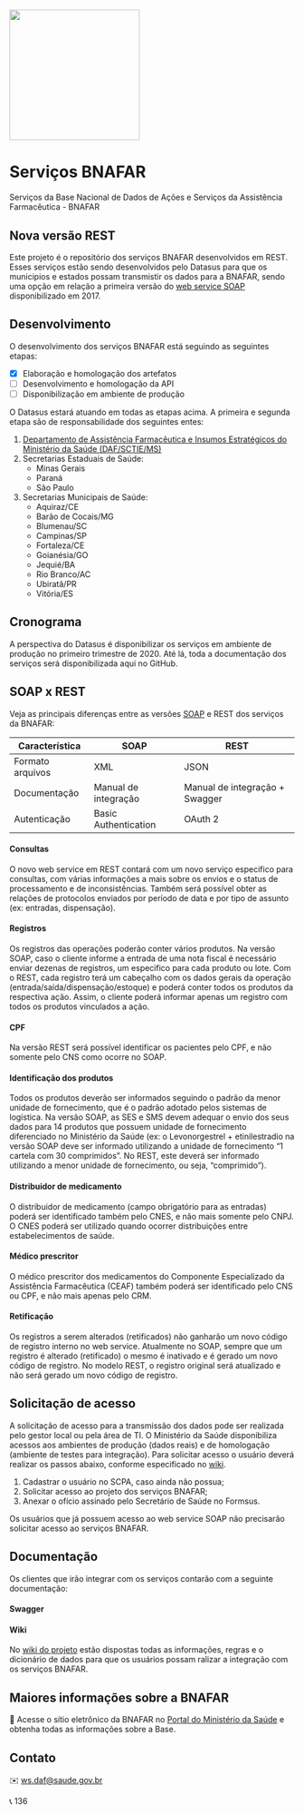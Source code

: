 # <img src="https://github.com/CGMPAF/ServicosBnafar/blob/master/image/image_bnafar.png?raw=true" height="230">
# Serviços BNAFAR
Serviços da Base Nacional de Dados de Ações e Serviços da Assistência Farmacêutica - BNAFAR
## Nova versão REST
Este projeto é o repositório dos serviços BNAFAR desenvolvidos em REST. Esses serviços estão sendo desenvolvidos pelo Datasus para que os municipios e estados possam transmistir os dados para a BNAFAR, sendo uma opção em relação a primeira versão do [web service SOAP](https://github.com/wsbndaf/Webservice) disponibilizado em 2017.
## Desenvolvimento
O desenvolvimento dos serviços BNAFAR está seguindo as seguintes etapas:
- [x] Elaboração e homologação dos artefatos
- [ ] Desenvolvimento e homologação da API
- [ ] Disponibilização em ambiente de produção

O Datasus estará atuando em todas as etapas acima.
A primeira e segunda etapa são de responsabilidade dos seguintes entes:
1. [Departamento de Assistência Farmacêutica e Insumos Estratégicos do Ministério da Saúde (DAF/SCTIE/MS)](http://www.saude.gov.br/assistencia-farmaceutica)
2. Secretarias Estaduais de Saúde:
    - Minas Gerais
    - Paraná
    - São Paulo
6. Secretarias Municipais de Saúde:
    - Aquiraz/CE
    - Barão de Cocais/MG
    - Blumenau/SC
    - Campinas/SP
    - Fortaleza/CE
    - Goianésia/GO
    - Jequié/BA
    - Rio Branco/AC
    - Ubiratã/PR
    - Vitória/ES
## Cronograma
A perspectiva do Datasus é disponibilizar os serviços em ambiente de produção no primeiro trimestre de 2020. 
Até lá, toda a documentação dos serviços será disponibilizada aqui no GitHub. 
## SOAP x REST
Veja as principais diferenças entre as versões [SOAP](https://github.com/wsbndaf/Webservice) e REST dos serviços da BNAFAR:

Característica | SOAP | REST
-------------- | ---- | ----
Formato arquivos | XML | JSON
Documentação | Manual de integração | Manual de integração + Swagger
Autenticação | Basic Authentication | OAuth 2
#### Consultas
O novo web service em REST contará com um novo serviço especifico para consultas, com várias informações a mais sobre os envios e o status de processamento e de inconsistências. Também será possível obter as relações de protocolos enviados por período de data e por tipo de assunto (ex: entradas, dispensação).
#### Registros
Os registros das operações poderão conter vários produtos. Na versão SOAP, caso o cliente informe a entrada de uma nota fiscal é necessário enviar dezenas de registros, um especifico para cada produto ou lote. Com o REST, cada registro terá um cabeçalho com os dados gerais da operação (entrada/saída/dispensação/estoque) e poderá conter todos os produtos da respectiva ação. Assim, o cliente poderá informar apenas um registro com todos os produtos vinculados a ação.
#### CPF
Na versão REST será possível identificar os pacientes pelo CPF, e não somente pelo CNS como ocorre no SOAP.
#### Identificação dos produtos
Todos os produtos deverão ser informados seguindo o padrão da menor unidade de fornecimento, que é o padrão adotado pelos sistemas de logística. Na versão SOAP, as SES e SMS devem adequar o envio dos seus dados para 14 produtos que possuem unidade de fornecimento diferenciado no Ministério da Saúde (ex: o Levonorgestrel + etinilestradio na versão SOAP deve ser informado utilizando a unidade de fornecimento “1 cartela com 30 comprimidos”. No REST, este deverá ser informado utilizando a menor unidade de fornecimento, ou seja, “comprimido”).
#### Distribuidor de medicamento 
O distribuidor de medicamento (campo obrigatório para as entradas) poderá ser identificado também pelo CNES, e não mais somente pelo CNPJ. O CNES poderá ser utilizado quando ocorrer distribuições entre estabelecimentos de saúde.
#### Médico prescritor
O médico prescritor dos medicamentos do Componente Especializado da Assistência Farmacêutica (CEAF) também poderá ser identificado pelo CNS ou CPF, e não mais apenas pelo CRM.
#### Retificação
Os registros a serem alterados (retificados) não ganharão um novo código de registro interno no web service. Atualmente no SOAP, sempre que um registro é alterado (retificado) o mesmo é inativado e é gerado um novo código de registro. No modelo REST, o registro original será atualizado e não será gerado um novo código de registro.
## Solicitação de acesso
A solicitação de acesso para a transmissão dos dados pode ser realizada pelo gestor local ou pela área de TI. O Ministério da Saúde disponibiliza acessos aos ambientes de produção (dados reais) e de homologação (ambiente de testes para integração). Para solicitar acesso o usuário deverá realizar os passos abaixo, conforme especificado no [wiki](https://github.com/CGMPAF/ServicosBnafar/wiki/Solicita%C3%A7%C3%A3o-de-acesso).
1. Cadastrar o usuário no SCPA, caso ainda não possua;
2. Solicitar acesso ao projeto dos serviços BNAFAR;
3. Anexar o ofício assinado pelo Secretário de Saúde no Formsus.

Os usuários que já possuem acesso ao web service SOAP não precisarão solicitar acesso ao serviços BNAFAR.
## Documentação
Os clientes que irão integrar com os serviços contarão com a seguinte documentação:
#### Swagger
#### Wiki
No [wiki do projeto](https://github.com/CGMPAF/ServicosBnafar/wiki/Wiki-Servi%C3%A7os-BNAFAR) estão dispostas todas as informações, regras e o dicionário de dados para que os usuários possam ralizar a integração com os serviços BNAFAR.
## Maiores informações sobre a BNAFAR
:link: Acesse o sítio eletrônico da BNAFAR no [Portal do Ministério da Saúde](http://www.saude.gov.br/assistencia-farmaceutica/base-nacional-de-dados) e obtenha todas as informações sobre a Base.
## Contato
:envelope: ws.daf@saude.gov.br

:telephone_receiver: 136
